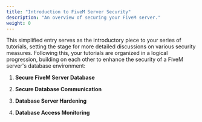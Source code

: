 ```yaml
---
title: "Introduction to FiveM Server Security"
description: "An overview of securing your FiveM server."
weight: 0
---
```


This simplified entry serves as the introductory piece to your series of tutorials, setting the stage for more detailed discussions on various security measures. Following this, your tutorials are organized in a logical progression, building on each other to enhance the security of a FiveM server's database environment:

1. **Secure FiveM Server Database**

2. **Secure Database Communication**

3. **Database Server Hardening**

4. **Database Access Monitoring**
